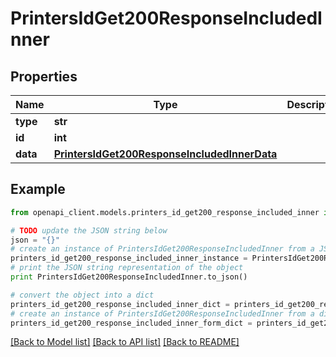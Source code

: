 # PrintersIdGet200ResponseIncludedInner


## Properties
Name | Type | Description | Notes
------------ | ------------- | ------------- | -------------
**type** | **str** |  | [optional] 
**id** | **int** |  | [optional] 
**data** | [**PrintersIdGet200ResponseIncludedInnerData**](PrintersIdGet200ResponseIncludedInnerData.md) |  | [optional] 

## Example

```python
from openapi_client.models.printers_id_get200_response_included_inner import PrintersIdGet200ResponseIncludedInner

# TODO update the JSON string below
json = "{}"
# create an instance of PrintersIdGet200ResponseIncludedInner from a JSON string
printers_id_get200_response_included_inner_instance = PrintersIdGet200ResponseIncludedInner.from_json(json)
# print the JSON string representation of the object
print PrintersIdGet200ResponseIncludedInner.to_json()

# convert the object into a dict
printers_id_get200_response_included_inner_dict = printers_id_get200_response_included_inner_instance.to_dict()
# create an instance of PrintersIdGet200ResponseIncludedInner from a dict
printers_id_get200_response_included_inner_form_dict = printers_id_get200_response_included_inner.from_dict(printers_id_get200_response_included_inner_dict)
```
[[Back to Model list]](../README.md#documentation-for-models) [[Back to API list]](../README.md#documentation-for-api-endpoints) [[Back to README]](../README.md)



